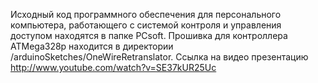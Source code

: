 ﻿Исходный код программного обеспечения для персонального компьютера, работающего с системой контроля и управления доступом находятся в папке PCsoft. 
Прошивка для контроллера ATMega328p находится в директории /arduinoSketches/OneWireRetranslator. 
Ссылка на видео презентацию http://www.youtube.com/watch?v=SE37kUR25Uc
